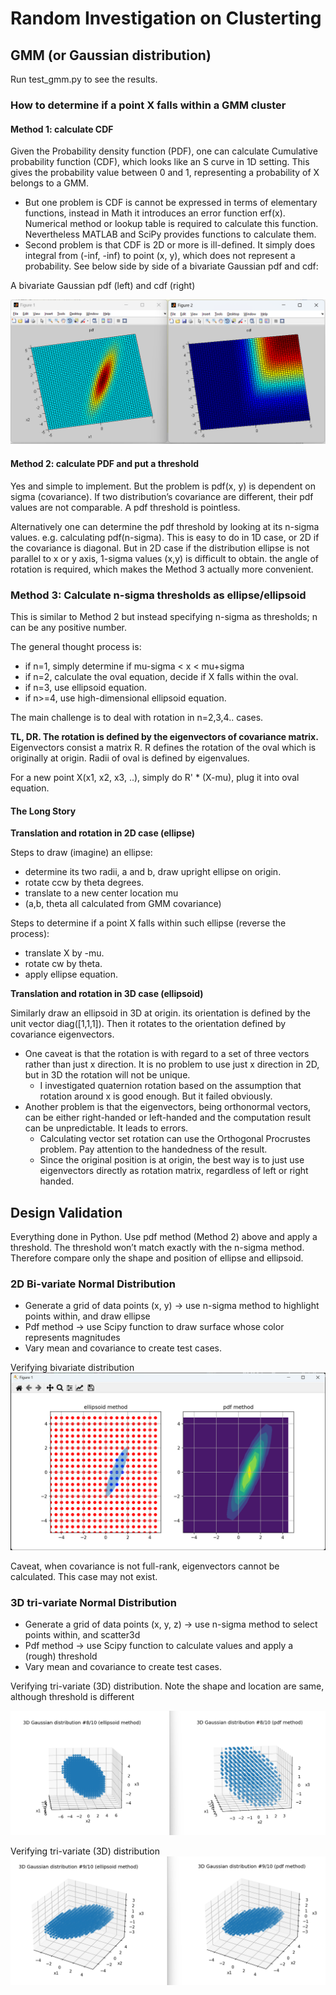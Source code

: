 # Random Investigation on Clusterting

## GMM (or Gaussian distribution)

Run test_gmm.py to see the results.

### How to determine if a point X falls within a GMM cluster

#### Method 1: calculate CDF

Given the Probability density function (PDF), one can calculate Cumulative probability function (CDF), which looks like an S curve in 1D setting. This gives the probability value between 0 and 1, representing a probability of X belongs to a GMM.

- But one problem is CDF is cannot be expressed in terms of elementary functions, instead in Math it introduces an error function erf(x). Numerical method or lookup table is required to calculate this function. Nevertheless MATLAB and SciPy provides functions to calculate them.
- Second problem is that CDF is 2D or more is ill-defined. It simply does integral from (-inf, -inf) to point (x, y), which does not represent a probability. See below side by side of a bivariate Gaussian pdf and cdf:

A bivariate Gaussian pdf (left) and cdf (right)

![A bivariate Gaussian pdf (left) and cdf (right)](https://github.com/hfyxin/gmm-investigation/blob/main/images/pdf-vs-cdf.png?raw=true)


#### Method 2: calculate PDF and put a threshold

Yes and simple to implement. But the problem is pdf(x, y) is dependent on sigma (covariance). If two distribution’s covariance are different, their pdf values are not comparable. A pdf threshold is pointless.

Alternatively one can determine the pdf threshold by looking at its n-sigma values. e.g. calculating pdf(n-sigma). This is easy to do in 1D case, or 2D if the covariance is diagonal. But in 2D case if the distribution ellipse is not parallel to x or y axis, 1-sigma values (x,y) is difficult to obtain. the angle of rotation is required, which makes the Method 3 actually more convenient.

### Method 3: Calculate n-sigma thresholds as ellipse/ellipsoid

This is similar to Method 2 but instead specifying n-sigma as thresholds; n can be any positive number.

The general thought process is:

- if n=1, simply determine if mu-sigma < x < mu+sigma
- if n=2, calculate the oval equation, decide if X falls within the oval.
- if n=3, use ellipsoid equation.
- if n>=4, use high-dimensional ellipsoid equation.

The main challenge is to deal with rotation in n=2,3,4.. cases.

**TL, DR. The rotation is defined by the eigenvectors of covariance matrix.** Eigenvectors consist a matrix R. R defines the rotation of the oval which is originally at origin. Radii of oval is defined by eigenvalues.

For a new point X(x1, x2, x3, ..), simply do R' * (X-mu), plug it into oval equation.

#### The Long Story

**Translation and rotation in 2D case (ellipse)**

Steps to draw (imagine) an ellipse:

- determine its two radii, a and b, draw upright ellipse on origin. 
- rotate ccw by theta degrees.
- translate to a new center location mu
- (a,b, theta all calculated from GMM covariance)

Steps to determine if a point X falls within such ellipse (reverse the process):

- translate X by -mu. 
- rotate cw by theta.
- apply ellipse equation.

**Translation and rotation in 3D case (ellipsoid)**

Similarly draw an ellipsoid in 3D at origin. its orientation is defined by the unit vector diag([1,1,1]). Then it rotates to the orientation defined by covariance eigenvectors.

- One caveat is that the rotation is with regard to a set of three vectors rather than just x direction. It is no problem to use just x direction in 2D, but in 3D the rotation will not be unique.
  - I investigated quaternion rotation based on the assumption that rotation around x is good enough. But it failed obviously.
- Another problem is that the eigenvectors, being orthonormal vectors, can be either right-handed or left-handed and the computation result can be unpredictable. It leads to errors.
  - Calculating vector set rotation can use the Orthogonal Procrustes problem. Pay attention to the handedness of the result.
  - Since the original position is at origin, the best way is to just use eigenvectors directly as rotation matrix, regardless of left or right handed.


## Design Validation

Everything done in Python. Use pdf method (Method 2) above and apply a threshold. The threshold won’t match exactly with the n-sigma method. Therefore compare only the shape and position of ellipse and ellipsoid.

### 2D Bi-variate Normal Distribution

- Generate a grid of data points (x, y) → use n-sigma method to highlight points within, and draw ellipse
- Pdf method → use Scipy function to draw surface whose color represents magnitudes
- Vary mean and covariance to create test cases.

Verifying bivariate distribution
![Verifying bivariate distribution](https://github.com/hfyxin/gmm-investigation/blob/main/images/verify-1.png?raw=true)

Caveat, when covariance is not full-rank, eigenvectors cannot be calculated. This case may not exist.

### 3D tri-variate Normal Distribution

- Generate a grid of data points (x, y, z) → use n-sigma method to select points within, and scatter3d
- Pdf method → use Scipy function to calculate values and apply a (rough) threshold
- Vary mean and covariance to create test cases.


Verifying tri-variate (3D) distribution. Note the shape and location are same, although threshold is different

![Verifying tri-variate (3D) distribution](https://github.com/hfyxin/gmm-investigation/blob/main/images/verify-2.png?raw=true)

Verifying tri-variate (3D) distribution
![Verifying tri-variate (3D) distribution 2](https://github.com/hfyxin/gmm-investigation/blob/main/images/verify-3.png?raw=true)

